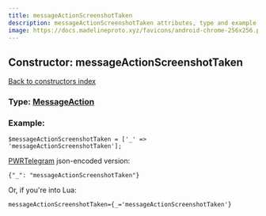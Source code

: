```yaml
---
title: messageActionScreenshotTaken
description: messageActionScreenshotTaken attributes, type and example
image: https://docs.madelineproto.xyz/favicons/android-chrome-256x256.png
---
```

## Constructor: messageActionScreenshotTaken  
[Back to constructors index](index.md)






### Type: [MessageAction](../types/MessageAction.md)


### Example:

```
$messageActionScreenshotTaken = ['_' => 'messageActionScreenshotTaken'];
```  

[PWRTelegram](https://pwrtelegram.xyz) json-encoded version:

```
{"_": "messageActionScreenshotTaken"}
```


Or, if you're into Lua:  


```
messageActionScreenshotTaken={_='messageActionScreenshotTaken'}

```


